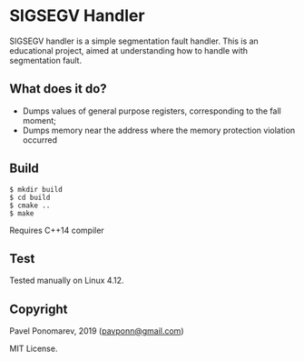 # SIGSEGV Handler
SIGSEGV handler is a simple segmentation fault handler.
This is an educational project, aimed at understanding how to handle with segmentation fault.

## What does it do?
* Dumps values of general purpose registers, corresponding to the fall moment;
* Dumps memory near the address where the memory protection violation occurred


## Build
```
$ mkdir build
$ cd build
$ cmake ..
$ make
```
Requires C++14 compiler

## Test
Tested manually on Linux 4.12.

## Copyright
Pavel Ponomarev, 2019 (pavponn@gmail.com)

MIT License.

